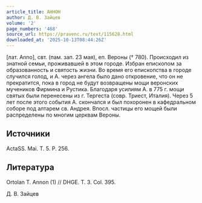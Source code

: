 ```yaml
---
article_title: АННОН
author: Д. В. Зайцев
volume: '2'
page_numbers: '468'
source_url: https://pravenc.ru/text/115628.html
downloaded_at: '2025-10-13T08:44:26Z'
---
```


[лат. Anno], свт. (пам. зап. 23 мая), еп. Вероны († 780). Происходил из знатной семьи, проживавшей в этом городе. Избран епископом за образованность и святость жизни. Во время его епископства в городе случился голод, и А. через ангела было дано откровение, что он не прекратится, пока в город не будут возвращены мощи веронских мучеников Фирмина и Рустика. Благодаря усилиям А. в 775 г. мощи святых были перенесены из г. Тергеста (совр. Триест, Италия). Через 5 лет после этого события А. cкончался и был похоронен в кафедральном соборе под алтарем св. Андрея. Впосл. частицы его мощей были распределены по многим церквам Вероны.

## Источники

ActaSS. Mai. T. 5. P. 256.

## Литература

Ortolan T. Annon (1) // DHGE. T. 3. Col. 395.

Д. В. Зайцев
